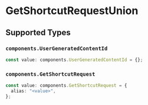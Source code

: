 # GetShortcutRequestUnion


## Supported Types

### `components.UserGeneratedContentId`

```typescript
const value: components.UserGeneratedContentId = {};
```

### `components.GetShortcutRequest`

```typescript
const value: components.GetShortcutRequest = {
  alias: "<value>",
};
```

